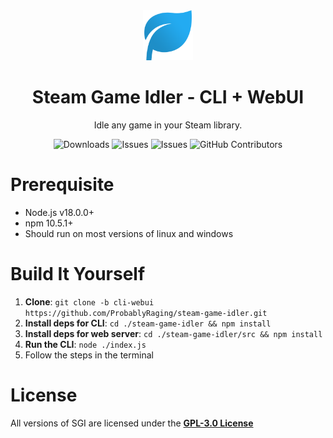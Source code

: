 <div align="center">
  <img src="./assets/logo.png" width='80' alt='Click for larger image' />
  <h1 align="center">Steam Game Idler - CLI + WebUI</h1>
  <p align="center">Idle any game in your Steam library.</p>
<p align="center">
  <img src="https://img.shields.io/github/downloads/probablyraging/steam-game-idler/total?style=for-the-badge&logo=github&color=137eb5" alt="Downloads" />
  <img src="https://img.shields.io/github/issues/probablyraging/steam-game-idler?style=for-the-badge&logo=github&color=137eb5" alt="Issues" />
  <img src="https://img.shields.io/github/issues-pr/probablyraging/steam-game-idler?style=for-the-badge&logo=github&color=137eb5" alt="Issues" />
  <img src="https://img.shields.io/github/contributors/probablyraging/steam-game-idler?style=for-the-badge&logo=github&color=137eb5" alt="GitHub Contributors" />
</p>
</div>

# Prerequisite
- Node.js v18.0.0+
- npm 10.5.1+
- Should run on most versions of linux and windows

# Build It Yourself
1. **Clone**: `git clone -b cli-webui https://github.com/ProbablyRaging/steam-game-idler.git`
2. **Install deps for CLI**: `cd ./steam-game-idler && npm install`
3. **Install deps for web server**: `cd ./steam-game-idler/src && npm install`
4. **Run the CLI**: `node ./index.js`
5. Follow the steps in the terminal

# License
All versions of SGI are licensed under the **[GPL-3.0 License](./LICENSE)**